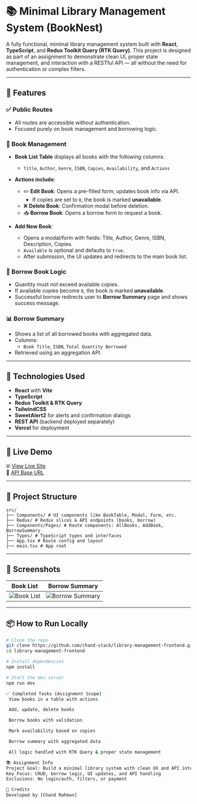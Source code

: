 # 📚 Minimal Library Management System (BookNest)

A fully functional, minimal library management system built with **React**, **TypeScript**, and **Redux Toolkit Query (RTK Query)**. This project is designed as part of an assignment to demonstrate clean UI, proper state management, and interaction with a RESTful API — all without the need for authentication or complex filters.

---

## 🚀 Features

### ✅ Public Routes
- All routes are accessible without authentication.
- Focused purely on book management and borrowing logic.

### 📘 Book Management
- **Book List Table** displays all books with the following columns:
  - `Title`, `Author`, `Genre`, `ISBN`, `Copies`, `Availability`, and `Actions`
- **Actions include**:
  - ✏️ **Edit Book**: Opens a pre-filled form; updates book info via API.
    - If copies are set to `0`, the book is marked **unavailable**.
  - ❌ **Delete Book**: Confirmation modal before deletion.
  - 📥 **Borrow Book**: Opens a borrow form to request a book.

- **Add New Book**:
  - Opens a modal/form with fields: Title, Author, Genre, ISBN, Description, Copies.
  - `Available` is optional and defaults to `true`.
  - After submission, the UI updates and redirects to the main book list.

### 📗 Borrow Book Logic
- Quantity must not exceed available copies.
- If available copies become `0`, the book is marked **unavailable**.
- Successful borrow redirects user to **Borrow Summary** page and shows success message.

### 📊 Borrow Summary
- Shows a list of all borrowed books with aggregated data.
- Columns:
  - `Book Title`, `ISBN`, `Total Quantity Borrowed`
- Retrieved using an aggregation API.

---

## 🧩 Technologies Used

- **React** with **Vite**
- **TypeScript**
- **Redux Toolkit & RTK Query**
- **TailwindCSS**
- **SweetAlert2** for alerts and confirmation dialogs
- **REST API** (backend deployed separately)
- **Vercel** for deployment

---

## 🔗 Live Demo

🌐 [View Live Site](https://book-nest-nu-lake.vercel.app/)  
📡 [API Base URL](https://book-nest-nu-lake.vercel.app/api)

---

## 📁 Project Structure

```
src/
├── Components/ # UI components like BookTable, Modal, Form, etc.
├── Redux/ # Redux slices & API endpoints (books, borrow)
├── Components/Pages/ # Route components: AllBooks, AddBook, BorrowSummary
├── Types/ # TypeScript types and interfaces
├── App.tsx # Route config and layout
├── main.tsx # App root
```

---

## 📸 Screenshots

| Book List | Borrow Summary |
|-----------|----------------|
| ![Book List](https://your-screenshot-url.com) | ![Borrow Summary](https://your-screenshot-url.com) |

---

## 📦 How to Run Locally

```bash
# Clone the repo
git clone https://github.com/chand-stack/library-management-frontend.git
cd library-management-frontend

# Install dependencies
npm install

# Start the dev server
npm run dev

✅ Completed Tasks (Assignment Scope)
 View books in a table with actions

 Add, update, delete books

 Borrow books with validation

 Mark availability based on copies

 Borrow summary with aggregated data

 All logic handled with RTK Query & proper state management

📚 Assignment Info
Project Goal: Build a minimal library system with clean UX and API integration
Key Focus: CRUD, borrow logic, UI updates, and API handling
Exclusions: No login/auth, filters, or payment

📌 Credits
Developed by [Chand Rahman]
